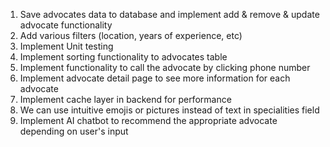 1. Save advocates data to database and implement add & remove & update advocate functionality
2. Add various filters (location, years of experience, etc)
3. Implement Unit testing
4. Implement sorting functionality to advocates table
5. Implement functionality to call the advocate by clicking phone number
6. Implement advocate detail page to see more information for each advocate
7. Implement cache layer in backend for performance
8. We can use intuitive emojis or pictures instead of text in specialities field
9. Implement AI chatbot to recommend the appropriate advocate depending on user's input